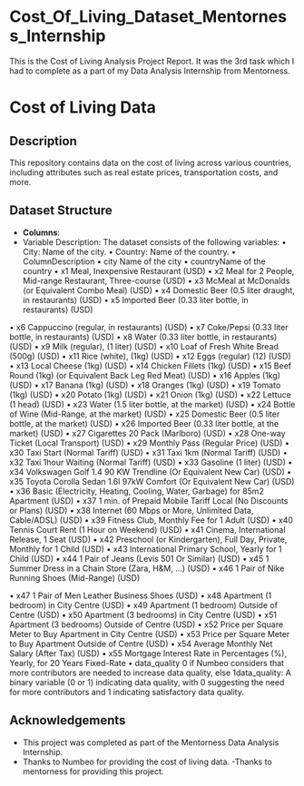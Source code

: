 # Cost_Of_Living_Dataset_Mentorness_Internship
This is the Cost of Living Analysis Project Report. It was the 3rd task which I had to complete as a part of my Data Analysis Internship from Mentorness.  
# Cost of Living Data

## Description

This repository contains data on the cost of living across various countries, including attributes such as real estate prices, transportation costs, and more.

## Dataset Structure

- **Columns**:
- Variable Description:
The dataset consists of the following variables:
• City: Name of the city.
• Country: Name of the country.
• ColumnDescription
• city Name of the city
• countryName of the country
• x1 Meal, Inexpensive Restaurant (USD)
• x2 Meal for 2 People, Mid-range Restaurant, Three-course (USD)
• x3 McMeal at McDonalds (or Equivalent Combo Meal) (USD)
• x4 Domestic Beer (0.5 liter draught, in restaurants) (USD)
• x5 Imported Beer (0.33 liter bottle, in restaurants) (USD)

• x6 Cappuccino (regular, in restaurants) (USD)
• x7 Coke/Pepsi (0.33 liter bottle, in restaurants) (USD)
• x8 Water (0.33 liter bottle, in restaurants) (USD)
• x9 Milk (regular), (1 liter) (USD)
• x10 Loaf of Fresh White Bread (500g) (USD)
• x11 Rice (white), (1kg) (USD)
• x12 Eggs (regular) (12) (USD)
• x13 Local Cheese (1kg) (USD)
• x14 Chicken Fillets (1kg) (USD)
• x15 Beef Round (1kg) (or Equivalent Back Leg Red Meat) (USD)
• x16 Apples (1kg) (USD)
• x17 Banana (1kg) (USD)
• x18 Oranges (1kg) (USD)
• x19 Tomato (1kg) (USD)
• x20 Potato (1kg) (USD)
• x21 Onion (1kg) (USD)
• x22 Lettuce (1 head) (USD)
• x23 Water (1.5 liter bottle, at the market) (USD)
• x24 Bottle of Wine (Mid-Range, at the market) (USD)
• x25 Domestic Beer (0.5 liter bottle, at the market) (USD)
• x26 Imported Beer (0.33 liter bottle, at the market) (USD)
• x27 Cigarettes 20 Pack (Marlboro) (USD)
• x28 One-way Ticket (Local Transport) (USD)
• x29 Monthly Pass (Regular Price) (USD)
• x30 Taxi Start (Normal Tariff) (USD)
• x31 Taxi 1km (Normal Tariff) (USD)
• x32 Taxi 1hour Waiting (Normal Tariff) (USD)
• x33 Gasoline (1 liter) (USD)
• x34 Volkswagen Golf 1.4 90 KW Trendline (Or Equivalent New Car) (USD)
• x35 Toyota Corolla Sedan 1.6l 97kW Comfort (Or Equivalent New Car) (USD)
• x36 Basic (Electricity, Heating, Cooling, Water, Garbage) for 85m2 Apartment (USD)
• x37 1 min. of Prepaid Mobile Tariff Local (No Discounts or Plans) (USD)
• x38 Internet (60 Mbps or More, Unlimited Data, Cable/ADSL) (USD)
• x39 Fitness Club, Monthly Fee for 1 Adult (USD)
• x40 Tennis Court Rent (1 Hour on Weekend) (USD)
• x41 Cinema, International Release, 1 Seat (USD)
• x42 Preschool (or Kindergarten), Full Day, Private, Monthly for 1 Child (USD)
• x43 International Primary School, Yearly for 1 Child (USD)
• x44 1 Pair of Jeans (Levis 501 Or Similar) (USD)
• x45 1 Summer Dress in a Chain Store (Zara, H&M, ...) (USD)
• x46 1 Pair of Nike Running Shoes (Mid-Range) (USD)

• x47 1 Pair of Men Leather Business Shoes (USD)
• x48 Apartment (1 bedroom) in City Centre (USD)
• x49 Apartment (1 bedroom) Outside of Centre (USD)
• x50 Apartment (3 bedrooms) in City Centre (USD)
• x51 Apartment (3 bedrooms) Outside of Centre (USD)
• x52 Price per Square Meter to Buy Apartment in City Centre (USD)
• x53 Price per Square Meter to Buy Apartment Outside of Centre (USD)
• x54 Average Monthly Net Salary (After Tax) (USD)
• x55 Mortgage Interest Rate in Percentages (%), Yearly, for 20 Years Fixed-Rate
• data_quality 0 if Numbeo considers that more contributors are needed to increase data
quality, else 1data_quality: A binary variable (0 or 1) indicating data quality, with 0 suggesting
the need for more contributors and 1 indicating satisfactory data quality.

## Acknowledgements

- This project was completed as part of the Mentorness Data Analysis Internship.
- Thanks to Numbeo for providing the cost of living data.
-Thanks to mentorness for providing this project. 




